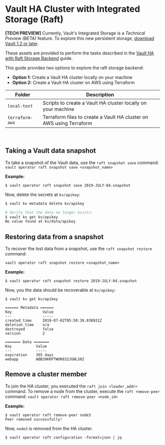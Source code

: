 # Vault HA Cluster with Integrated Storage (Raft)

**[TECH PREVIEW]** Currently, Vault's Integrated Storage is a _Technical Preview (BETA)_ feature. To explore this new persistent storage, [download Vault 1.2 or later](https://releases.hashicorp.com/vault/).

These assets are provided to perform the tasks described in the [Vault HA with Raft Storage Backend](https://learn.hashicorp.com/vault/operations/raft-storage) guide.

This guide provides two options to explore the raft storage backend:

- **Option 1:** Create a Vault HA cluster locally on your machine
- **Option 2:** Create a Vault HA cluster on AWS using Terraform

| Folder                     | Description                                      |
|----------------------------|--------------------------------------------------|
| `local-test`               | Scripts to create a Vault HA cluster locally on your machine |
| `terraform-aws`            | Terraform files to create a Vault HA cluster on AWS using Terraform  |

<br>

## Taking a Vault data snapshot

To take a snapshot of the Vault data, use the `raft snapshot save` command: `vault operator raft snapshot save <snapshot_name>`

**Example:**

```plaintext
$ vault operator raft snapshot save 2019-JULY-04.snapshot
```

Now, delete the secrets at `kv/apikey`:

```sh
$ vault kv metadata delete kv/apikey

# Verify that the data no longer exists:
$ vault kv get kv/apikey
No value found at kv/data/apikey
```

## Restoring data from a snapshot

To recover the lost data from a snapshot, use the `raft snapshot restore`
command:

```plaintext
vault operator raft snapshot restore <snapshot_name>
```

**Example:**

```plaintext
$ vault operator raft snapshot restore 2019-JULY-04.snapshot
```

Now, you the data should be recoverable at `kv/apikey`:

```plaintext
$ vault kv get kv/apikey

====== Metadata ======
Key              Value
---              -----
created_time     2019-07-02T05:50:39.038931Z
deletion_time    n/a
destroyed        false
version          2

======= Data =======
Key           Value
---           -----
expiration    365 days
webapp        ABB39KKPTWOR832JGNLS02
```


## Remove a cluster member

To join the HA cluster, you executed the `raft join <leader_addr>` command. To remove a node from the cluster, execute the `raft remove-peer` command: `vault operator raft remove-peer <node_id>`


**Example:**

```plaintext
$ vault operator raft remove-peer node3
Peer removed successfully!
```

Now, `node3` is removed from the HA cluster.

```plaintext
$ vault operator raft configuration -format=json | jq
```
